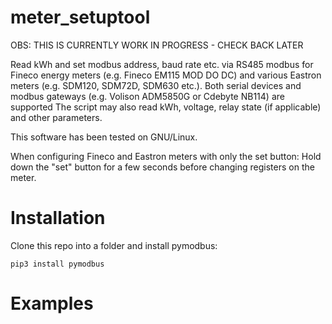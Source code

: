 # meter_setuptool
OBS: THIS IS CURRENTLY WORK IN PROGRESS - CHECK BACK LATER

Read kWh and set modbus address, baud rate etc. via RS485 modbus for Fineco energy meters (e.g. Fineco EM115 MOD DO DC) and various Eastron meters (e.g. SDM120, SDM72D, SDM630 etc.). Both serial devices and modbus gateways (e.g. Volison ADM5850G or Cdebyte NB114) are supported
The script may also read kWh, voltage, relay state (if applicable) and other parameters.

This software has been tested on GNU/Linux.

When configuring Fineco and Eastron meters with only the set button: Hold down the "set" button for a few seconds before changing registers on the meter.

# Installation
Clone this repo into a folder and install pymodbus:

```
pip3 install pymodbus
```

# Examples

